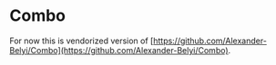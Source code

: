 # Combo

For now this is vendorized version of [https://github.com/Alexander-Belyi/Combo](https://github.com/Alexander-Belyi/Combo).